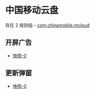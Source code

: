 # 中国移动云盘

存在 2 规则组 - [com.chinamobile.mcloud](/src/apps/com.chinamobile.mcloud.ts)

## 开屏广告

- [快照-0](https://i.gkd.li/import/12774830)

## 更新弹窗

- [快照-0](https://i.gkd.li/import/12774833)

